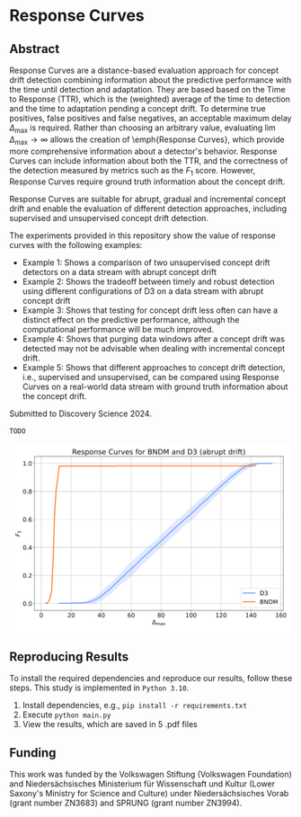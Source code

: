 # Response Curves

## Abstract
Response Curves are a distance-based evaluation approach for concept drift detection combining information about the predictive performance with the time until detection and adaptation.
They are based based on the Time to Response (TTR), which is the (weighted) average of the time to detection and the time to adaptation pending a concept drift.
To determine true positives, false positives and false negatives, an acceptable maximum delay $\Delta_\text{max}$ is required.
Rather than choosing an arbitrary value, evaluating $\lim \Delta_\text{max} \to \infty$ allows the creation of \emph{Response Curves}, which provide more comprehensive information about a detector's behavior.
Response Curves can include information about both the TTR, and the correctness of the detection measured by metrics such as the $F_1$ score.
However, Response Curves require ground truth information about the concept drift.

Response Curves are suitable for abrupt, gradual and incremental concept drift and enable the evaluation of different detection approaches, including supervised and unsupervised concept drift detection.

The experiments provided in this repository show the value of response curves with the following examples:
- Example 1: Shows a comparison of two unsupervised concept drift detectors on a data stream with abrupt concept drift
- Example 2: Shows the tradeoff between timely and robust detection using different configurations of D3 on a data stream with abrupt concept drift
- Example 3: Shows that testing for concept drift less often can have a distinct effect on the predictive performance, although the computational performance will be much improved.
- Example 4: Shows that purging data windows after a concept drift was detected may not be advisable when dealing with incremental concept drift.
- Example 5: Shows that different approaches to concept drift detection, i.e., supervised and unsupervised, can be compared using Response Curves on a real-world data stream with ground truth information about the concept drift.

Submitted to Discovery Science 2024.
```
TODO
```

![An example of Response Curves](response_curves.png "")

## Reproducing Results
To install the required dependencies and reproduce our results, follow these steps.
This study is implemented in `Python 3.10`.
1. Install dependencies, e.g., `pip install -r requirements.txt`
2. Execute `python main.py`
3. View the results, which are saved in 5 .pdf files

## Funding
This work was funded by the Volkswagen Stiftung (Volkswagen Foundation) and Niedersächsisches Ministerium für Wissenschaft und Kultur (Lower Saxony's Ministry for Science and
Culture) under Niedersächsisches Vorab (grant number ZN3683) and SPRUNG (grant number ZN3994).
